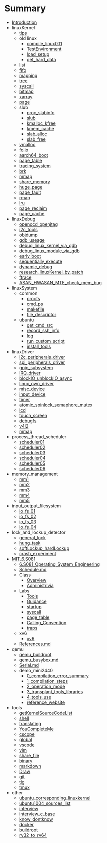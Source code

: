 # Summary

* [Introduction](README.md)
* linuxKernel
    * [tips](linuxKernel/tips.md)
    * old linux
        * [compile_linux0.11](linuxKernel/oldlinux/compile_linux0.11.md)
        * [TestEnvironment](linuxKernel/oldlinux/TestEnvironment.md)
        * [load_setup](linuxKernel/oldlinux/load_setup.md)
        * [get_hard_data](linuxKernel/oldlinux/get_hard_data.md)
    * [list](linuxKernel/list.md)
    * [fifo](linuxKernel/fifo.md)
    * [mapping](linuxKernel/mapping.md)
    * [tree](linuxKernel/tree.md)
    * [syscall](linuxKernel/syscall.md)
    * [bitmap](linuxKernel/bitmap.md)
    * [xarray](linuxKernel/xarray.md)
    * [page](linuxKernel/page.md)
    * slub
        * [proc_slabinfo](linuxkernel/slub/proc_slabinfo.md)
        * [slub](linuxKernel/slub/slub.md)
        * [kmalloc_kfree](linuxKernel/slub/kmalloc_kfree.md)
        * [kmem_cache](linuxKernel/slub/kmem_cache.md)
        * [slab_alloc](linuxKernel/slub/slab_alloc.md)
        * [slab_free](linuxKernel/slub/slab_free.md)
    * [vmalloc](linuxKernel/vmalloc.md)
    * [folio](linuxKernel/folio.md)
    * [aarch64_boot](linuxKernel/aarch64_boot.md)
    * [page_table](linuxKernel/page_table.md)
    * [tracing_system](linuxKernel/tracing_system.md)
    * [brk](linuxKernel/brk.md)
    * [mmap](linuxKernel/mmap.md)
    * [share_memory](linuxKernel/shm.md)
    * [huge_page](linuxKernel/huge_page.md)
    * [page_fault](linuxKernel/page_fault.md)
    * [rmap](linuxKernel/rmap.md)
    * [lru](linuxKernel/lru.md)
    * [page_reclaim](linuxKernel/page_reclaim.md)
    * [page_cache](linuxKernel/page_cache.md)
* linuxDebug
    * [openocd_openjtag](linuxDebug/openocd_openjtag.md)
    * [i2c_tools](linuxDebug/i2c_tools.md)
    * [objdump](linuxDebug/objdump.md)
    * [gdb_useage](linuxDebug/gdb_useage.md)
    * [debug_linux_kernel_via_gdb](linuxDebug/debug_linux_kernel_via_gdb.md)
    * [debug_linux_module_via_gdb](linuxDebug/debug_linux_module_via_gdb.md)
    * [early_boot](linuxDebug/early_boot.md)
    * [sequentially_execute](linuxDebug/sequentially_execute.md)
    * [dynamic_debug](linuxDebug/dynamic_debug.md)
    * [research_linuxKernel_by_patch](linuxDebug/research_linuxKernel_by_patch.md)
    * [ftrace](linuxDebug/ftrace.md)
    * [ASAN_HWASAN_MTE_check_mem_bug](linuxDebug/ASAN_HWASAN_MTE_check_mem_bug.md)
* linuxSystem
    * common
        * [procfs](linuxSystem/common/procfs.md)
        * [cmd_ps](linuxSystem/common/cmd_ps.md)
        * [makefile](linuxSystem/common/makefile.md)
        * [file_descriptor](linuxSystem/common/fd.md)
    * ubuntu
        * [get_cmd_src](linuxSystem/ubuntu/get_cmd_src.md)
        * [record_ssh_info](linuxSystem/ubuntu/record_ssh_info.md)
        * [log](linuxSystem/ubuntu/log.md)
        * [run_custom_script](linuxSystem/ubuntu/run_custom_script.md)
        * [install_tools](linuxSystem/ubuntu/install_tools.md)
* linuxDriver
    * [i2c_peripherals_driver](linuxDriver/i2c_peripherals_driver.md)
    * [spi_peripherals_driver](linuxDriver/spi_peripherals_driver.md)
    * [gpio_subsystem](linuxDriver/gpio_subsystem.md)
    * [IRQ_driver](linuxDriver/IRQ_driver.md)
    * [blockIO_unblockIO_async](linuxDriver/blockIO_unblockIO_async.md)
    * [linux_own_driver](linuxDriver/linux_own_driver.md)
    * [misc_device](linuxDriver/misc_device.md)
    * [input_device](linuxDriver/input_device.md)
    * [timer](linuxDriver/timer.md)
    * [atomic_spinlock_semaphore_mutex](linuxDriver/atomic_spinlock_semaphore_mutex.md)
    * [lcd](linuxDriver/lcd.md)
    * [touch_screen](linuxDriver/touch_screen.md)
    * [debugfs](linuxDriver/debugfs.md)
    * [v4l2](linuxDriver/v4l2.md)
    * [mmap](linuxDriver/mmap.md)
* process_thread_scheduler
    * [scheduler01](process_thread_scheduler/scheduler01.md)
    * [scheduler02](process_thread_scheduler/scheduler02.md)
    * [scheduler03](process_thread_scheduler/scheduler03.md)
    * [scheduler04](process_thread_scheduler/scheduler04.md)
    * [scheduler05](process_thread_scheduler/scheduler05.md)
    * [scheduler06](process_thread_scheduler/scheduler06.md)
* memory_management
    * [mm1](memory_management/mm01.md)
    * [mm2](memory_management/mm02.md)
    * [mm3](memory_management/mm03.md)
    * [mm4](memory_management/mm04.md)
    * [mm5](memory_management/mm05.md)
* input_output_filesystem
    * [io_fs_01](input_output_filesystem/io_fs_01.md)
    * [io_fs_02](input_output_filesystem/io_fs_02.md)
    * [io_fs_03](input_output_filesystem/io_fs_03.md)
    * [io_fs_04](input_output_filesystem/io_fs_04.md)
* lock_and_lockup_detector
    * [general_lock](lock_and_lockup_detector/general_lock.md)
    * [hung_task](lock_and_lockup_detector/hung_task.md)
    * [softLockup_hardLockup](lock_and_lockup_detector/softLockup_hardLockup.md)
    * [crash_experiment](lock_and_lockup_detector/crash_experiment.md)
* [MIT_6.S081](mit_6s081/README.md)
    * [6.S081_Operating_System_Engineering](mit_6s081/6.S081_Operating_System_Engineering.md)
    * [Schedule.md](mit_6s081/Schedule.md)
    * Class
      * [Overview](mit_6s081/Class/Overview.md)
      * [Administrivia](mit_6s081/Class/Administrivia.md)
    * Labs
      * [Tools](mit_6s081/Labs/Tools.md)
      * [Guidance](mit_6s081/Labs/Guidance.md)
      * [startup](mit_6s081/Labs/startup.md)
      * [syscall](mit_6s081/Labs/syscall.md)
      * [page_table](mit_6s081/Labs/page_table.md)
      * [Calling_Convention](mit_6s081/Labs/Calling_Convention.md)
      * [traps](mit_6s081/Labs/traps.md)
    * xv6
      * [xv6](mit_6s081/xv6/xv6.md)
    * [References.md](mit_6s081/References.md)
* qemu
    * [qemu_buildroot](qemu/qemu_buildroot.md)
    * [qemu_busybox.md](qemu/qemu_busybox.md)
    * [Serial.md](qemu/Serial.md)
    * demo_mini2440
        * [0_compilation_error_summary](qemu/demo_mini2440/0_compilation_error_summary.md)
        * [1_compilation_steps](qemu/demo_mini2440/1_compilation_steps.md)
        * [2_operation_mode](qemu/demo_mini2440/2_operation_mode.md)
        * [3_transplant_tools_libraries](qemu/demo_mini2440/3_transplant_tools_libraries.md)
        * [4_tools_use](qemu/demo_mini2440/4_tools_use.md)
        * [reference_website](qemu/demo_mini2440/reference_website.md)
* tools
    * [getKernelSourceCodeList](Tools/getKernelSourceCodeList.md)
    * [shell](Tools/shell.md)
    * [translating](Tools/translating.md)
    * [YouCompleteMe](Tools/YouCompleteMe.md)
    * [cscope](Tools/cscope.md)
    * [global](Tools/global.md)
    * [vscode](Tools/vscode.md)
    * [vim](Tools/vim.md)
    * [share_file](Tools/share_file.md)
    * [binary](Tools/binary.md)
    * [markdown](Tools/markdown.md)
    * [Draw](Tools/Draw.md)
    * [git](Tools/git.md)
    * [tig](Tools/tig.md)
    * [tmux](Tools/tmux.md)
* other
    * [ubuntu_corresponding_linuxkernel](other/ubuntu_corresponding_linuxkernel.md)
    * [ubuntu1004_sources_list](other/ubuntu1004_sources_list.md)
    * [interview](other/interview.md)
    * [interview_c_base](other/interview_c_base.md)
    * [know_dontknow](other/know_dontknow.md)
    * [docker](other/docker.md)
    * [buildroot](other/buildroot.md)
    * [rv32_to_rv64](other/rv32_to_rv64.md)

